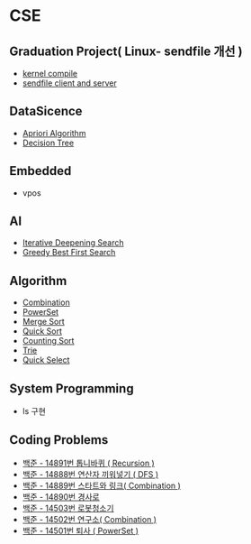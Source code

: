 # CSE
## Graduation Project( Linux- sendfile 개선 )
* [kernel compile](https://github.com/yja938882/CSE/tree/master/linux/sendfile_client_server)
* [sendfile client and server](https://github.com/yja938882/CSE/tree/master/linux/sendfile_client_server)
## DataSicence
* [Apriori Algorithm](https://github.com/yja938882/CSE/tree/master/data_science/apriori)
* [Decision Tree](https://github.com/yja938882/CSE/tree/master/data_science/decision_tree)
## Embedded
* vpos
## AI
* [Iterative Deepening Search](https://github.com/yja938882/CSE/tree/master/AI/IterativeDeepeningSearch)
* [Greedy Best First Search](https://github.com/yja938882/CSE/tree/master/AI/GreedyBestFirstSearch)
## Algorithm
* [Combination](https://github.com/yja938882/CSE/blob/master/algorithm/combination.cpp)
* [PowerSet](https://github.com/yja938882/CSE/blob/master/algorithm/powerset.cpp)
* [Merge Sort](https://github.com/yja938882/CSE/blob/master/algorithm/mergesort.cpp)
* [Quick Sort](https://github.com/yja938882/CSE/blob/master/algorithm/quicksort.cpp)
* [Counting Sort](https://github.com/yja938882/CSE/blob/master/algorithm/countingsort.cpp)
* [Trie](https://github.com/yja938882/CSE/blob/master/algorithm/trie.cpp)
* [Quick Select](https://github.com/yja938882/CSE/blob/master/algorithm/quickselect.cpp)
## System Programming
* ls 구현
## Coding Problems
* [백준 - 14891번 톱니바퀴 ( Recursion )](https://github.com/yja938882/CSE/blob/master/coding_problem/baekjoon_14891.cpp
)
* [백준 - 14888번 연산자 끼워넣기 ( DFS )](https://github.com/yja938882/CSE/blob/master/coding_problem/baekjoon_14888.cpp)
* [백준 - 14889번 스타트와 링크( Combination )](https://github.com/yja938882/CSE/blob/master/coding_problem/baekjoon_14889.cpp)
* [백준 - 14890번 경사로](https://github.com/yja938882/CSE/blob/master/coding_problem/baekjoon_14890.cpp)
* [백준 - 14503번 로봇청소기](https://github.com/yja938882/CSE/blob/master/coding_problem/baekjoon_14503.cpp)
* [백준 - 14502번 연구소( Combination )](https://github.com/yja938882/CSE/blob/master/coding_problem/baekjoon_14502.cpp)
* [백준 - 14501번 퇴사 ( PowerSet )](https://github.com/yja938882/CSE/blob/master/coding_problem/baekjoon_14501.cpp)
